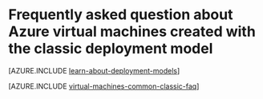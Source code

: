 <properties
	pageTitle="Frequently asked questions for VMs | Azure"
	description="Provides answers to some of the common questions about Azure virtual machines created with the classic deployment model."
	services="virtual-machines-windows"
	documentationCenter=""
	authors="cynthn"
	manager="timlt"
	editor=""
	tags="azure-service-management"/>

<tags
	ms.service="virtual-machines-windows"
	ms.date="05/05/2016"
	wacn.date=""/>

# Frequently asked question about Azure virtual machines created with the classic deployment model

[AZURE.INCLUDE [learn-about-deployment-models](../includes/learn-about-deployment-models-classic-include.md)]

[AZURE.INCLUDE [virtual-machines-common-classic-faq](../includes/virtual-machines-common-classic-faq.md)]
